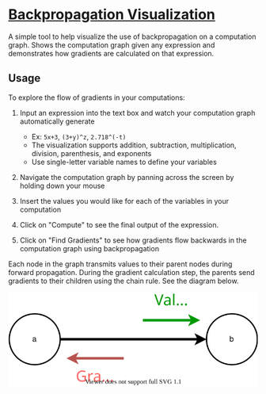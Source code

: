 # [Backpropagation Visualization](https://jinay.dev/backprop-vis)

A simple tool to help visualize the use of backpropagation on a computation
graph. Shows the computation graph given any expression and demonstrates how
gradients are calculated on that expression.

## Usage

To explore the flow of gradients in your computations:

1.  Input an expression into the text box and watch your computation graph automatically generate
    -   Ex: `5x+3`, `(3+y)^z`, `2.718^(-t)`
    -   The visualization supports addition, subtraction, multiplication, division, parenthesis, and exponents
    -   Use single-letter variable names to define your variables
2.  Navigate the computation graph by panning across the screen by holding down your mouse

3.  Insert the values you would like for each of the variables in your computation

4.  Click on "Compute" to see the final output of the expression.

5.  Click on "Find Gradients" to see how gradients flow backwards in the computation graph using backpropagation

Each node in the graph transmits values to their parent nodes during forward
propagation. During the gradient calculation step, the parents send gradients
to their children using the chain rule. See the diagram below.

<p align="center">
  <img src="node-flow.svg">
</p>
